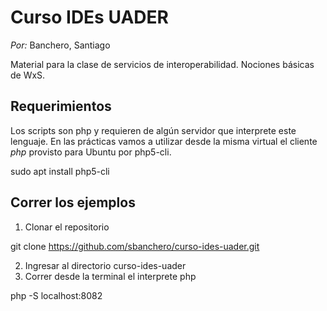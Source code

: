 # Curso IDEs UADER

_Por:_ Banchero, Santiago

Material para la clase de servicios de interoperabilidad. Nociones básicas de WxS.


## Requerimientos

Los scripts son php y requieren de algún servidor que interprete este lenguaje. En las prácticas vamos a utilizar desde la misma virtual el cliente *php* provisto para Ubuntu por php5-cli.

  sudo apt install php5-cli


## Correr los ejemplos

 1. Clonar el repositorio

  git clone https://github.com/sbanchero/curso-ides-uader.git

 2. Ingresar al directorio curso-ides-uader
 3. Correr desde la terminal el interprete php

  php -S localhost:8082
 
